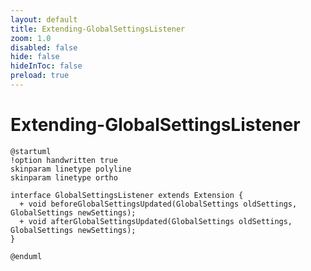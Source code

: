 ```yaml
---
layout: default 
title: Extending-GlobalSettingsListener  
zoom: 1.0   
disabled: false 
hide: false 
hideInToc: false    
preload: true   
---
```



# Extending-GlobalSettingsListener   



<Transform :scale="1.0">

```plantuml
@startuml
!option handwritten true
skinparam linetype polyline
skinparam linetype ortho

interface GlobalSettingsListener extends Extension {
  + void beforeGlobalSettingsUpdated(GlobalSettings oldSettings, GlobalSettings newSettings);
  + void afterGlobalSettingsUpdated(GlobalSettings oldSettings, GlobalSettings newSettings);
}

@enduml
```
</Transform>